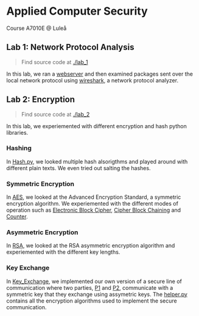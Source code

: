 # **Applied Computer Security**

Course A7010E @ Luleå

## **Lab 1: Network Protocol Analysis**

> Find source code at [./lab_1](./lab_1)

In this lab, we ran a [webserver](./lab_1/webserver.py) and then examined packages sent over the local network protocol using [wireshark](https://www.wireshark.org/), a network protocol analyzer.

## **Lab 2: Encryption**

> Find source code at [./lab_2](./lab_2)

In this lab, we experiemented with different encryption and hash python libraries.

### **Hashing**

In [Hash.py](./lab_2/HASH.py), we looked multiple hash alsorigthms and played around with different plain texts. We even tried out salting the hashes.

### **Symmetric Encryption**

In [AES](./lab_2/AES), we looked at the Advanced Encryption Standard, a symmetric encryption algorithm. We experiemented with the different modes of operation such as [Electronic Block Cipher](./lab_2/AES/ECB.py), [Cipher Block Chaining](./lab_2/AES/CBC.py) and [Counter](./lab_2/AES/CTR.py).

### **Asymmetric Encryption**

In [RSA](./lab_2/RSA), we looked at the RSA asymmetric encryption algorithm and experiemented with the different key lengths.

### **Key Exchange**

In [Key_Exchange](./lab_2/Key_Exchange), we implemented our own version of a secure line of communication where two parties, [P1](./lab_2/Key_Exchange/P1.py) and [P2](./lab_2/Key_Exchange/P2.py), communicate with a symmetric key that they exchange using assymetric keys. The [helper.py](./lab_2/Key_Exchange/helper.py) contains all the encryption algorithms used to implement the secure communication.

